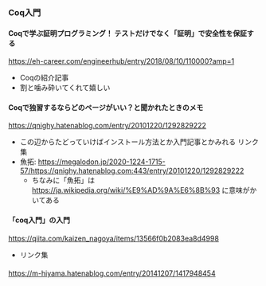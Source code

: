 ### Coq入門
#### Coqで学ぶ証明プログラミング！ テストだけでなく「証明」で安全性を保証する
https://eh-career.com/engineerhub/entry/2018/08/10/110000?amp=1

- Coqの紹介記事
- 割と噛み砕いてくれて嬉しい

#### Coqで独習するならどのページがいい？と聞かれたときのメモ
https://qnighy.hatenablog.com/entry/20101220/1292829222
- この辺からたどっていけばインストール方法とか入門記事とかみれる  リンク集
- 魚拓: https://megalodon.jp/2020-1224-1715-57/https://qnighy.hatenablog.com:443/entry/20101220/1292829222
  - ちなみに「魚拓」は https://ja.wikipedia.org/wiki/%E9%AD%9A%E6%8B%93 に意味がかいてある

#### 「coq入門」の入門
https://qiita.com/kaizen_nagoya/items/13566f0b2083ea8d4998
- リンク集

#### 
https://m-hiyama.hatenablog.com/entry/20141207/1417948454
